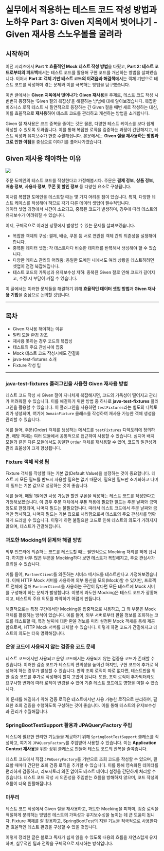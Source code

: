 # 실무에서 적용하는 테스트 코드 작성 방법과 노하우 Part 3: Given 지옥에서 벗어나기 - Given 재사용 스노우볼을 굴려라

## 시작하며

이전 시리즈에서 **Part 1: 효율적인 Mock 테스트 작성 방법**을 다뤘고, **Part 2: 테스트 코드로부터의 피드백**에서는 테스트 코드를 활용해 구현 코드를 개선하는 방법을 살펴봤습니다. 이어서 **Part 3: 객체 기반 테스트 코드의 어려움과 해결책**에서는 객체 기반으로 테스트 코드를 작성하며 겪는 문제와 이를 극복하는 방법을 탐구했습니다.

이번 글에서는 **Given 지옥에서 벗어나기: Given 재사용**을 주제로, 테스트 코드 작성 시 빈번히 등장하는 ‘Given 절의 복잡성’을 해결하는 방법에 대해 알아보겠습니다. 복잡한 비즈니스 로직 테스트 시 필연적으로 등장하는 긴 Given 절을 매번 새로 작성하는 대신, 이를 효율적으로 **재사용**하여 테스트 코드를 관리하고 개선하는 방법을 소개합니다.

Given 절 재사용은 코드 중복을 줄이는 것은 물론, 다양한 테스트 케이스를 보다 쉽게 작성할 수 있도록 도와줍니다. 이를 통해 복잡한 로직을 검증하는 과정이 간단해지고, 테스트 작성과 유지보수가 한층 수월해집니다. 본문에서는 **Given 절을 재사용하는 방법과 그로 인한 이점**을 중심으로 이야기를 풀어나가겠습니다.


## Given 재사용 해야하는 이유

![](/images/part3-1/order.33cfb94b_180mNL.png)


주문 도메인의 테스트 코드를 작성한다고 가정해봅시다. 주문은 **결제 정보**, **상품 정보**, **배송 정보**, **사용자 정보**, **쿠폰 및 할인 정보** 등 다양한 요소로 구성됩니다.

이처럼 복잡한 도메인을 테스트할 때는 몇 가지 어려운 점이 있습니다. 특히, 다양한 테스트 케이스를 작성해야 하므로 각기 다른 데이터 셋업이 필수적입니다.  
데이터 셋업 과정에서 시간이 소요되고, 중복된 코드가 발생하며, 경우에 따라 테스트의 유지보수가 어려워질 수 있습니다.

이제, 구체적으로 이러한 상황에서 발생할 수 있는 문제를 살펴보겠습니다.
- 복잡한 객체의 구성: 결제, 배송, 쿠폰 등 서로 연관된 객체 간의 의존성을 설정해야 합니다.
- 중복된 데이터 셋업: 각 테스트마다 비슷한 데이터를 반복해서 생성해야 할 수 있습니다.
- 다양한 케이스 관리의 어려움: 동일한 도메인 내에서도 여러 상황을 테스트하려면 셋업이 점점 복잡해집니다.
- 테스트 코드의 가독성과 유지보수성 저하: 중복된 Given 절로 인해 코드가 길어지고, 수정 시 부담이 커질 수 있습니다.

이 글에서는 이러한 문제들을 해결하기 위해 **효율적인 데이터 셋업 방법**과 **Given 재사용 기법**을 중심으로 논의할 것입니다.






--------

## 목차 
* Given 재사용 해야하는 이유
* 멀티 모듈 환경 강조
* 재사용 못하는 경우 코드의 복잡성
* 테스트의 주요 관심사에 집중
* Mock 테스트 코드 작성시에도 간결화
* java-test-fixtures 소개
* Fixture 작성 팁

---------

### java-test-fixtures 플러그인을 사용한 Given 재사용 방법

테스트 코드 작성 시 Given 절이 지나치게 복잡해지면, 코드의 가독성이 떨어지고 관리가 어려워질 수 있습니다. 이를 해결하기 위한 방법 중 하나로 **java-test-fixtures** 플러그인을 활용할 수 있습니다. 이 플러그인을 사용하면 `testFixtures`라는 별도의 디렉토리가 생성되며, 여기에 `DomainFixture` 클래스를 작성하여 재사용 가능한 객체 생성을 관리할 수 있습니다.

예를 들어, 주문(Order) 객체를 생성하는 메서드를 `testFixtures` 디렉토리에 정의하면, 해당 객체는 여러 모듈에서 공통적으로 접근하여 사용할 수 있습니다. 심지어 배치 모듈과 같은 다른 모듈에서도 동일한 `Order` 객체를 재사용할 수 있어, 코드의 일관성과 관리 효율성이 크게 향상됩니다.


### Fixture 객체 작성 팁

Fixture 객체를 작성할 때는 기본 값(Default Value)을 설정하는 것이 중요합니다. 테스트 시 모든 필드를 반드시 사용할 필요는 없기 때문에, 필요한 필드만 초기화하고 나머지 필드는 기본 값으로 설정하는 것이 좋습니다.

예를 들어, 매월 1일에만 사용 가능한 할인 쿠폰을 적용하는 테스트 코드를 작성한다고 가정해보겠습니다. 이 경우 주문 객체에서 쿠폰 적용에 필요한 필드는 주문 날짜와 금액 정도로 한정되며, 나머지 필드는 불필요합니다. 따라서 테스트 코드에서 주문 날짜와 금액만 명시하고, 나머지 필드는 기본 값으로 처리함으로써 테스트의 주요 관심사를 명확하게 드러낼 수 있습니다. 이렇게 하면 불필요한 코드로 인해 테스트의 의도가 가려지지 않으며, 테스트가 간결해집니다.


### 과도한 Mocking의 문제와 해결 방법

외부 인프라에 의존하는 코드를 테스트할 때는 필연적으로 Mocking 처리를 하게 됩니다. 하지만 너무 많은 부분을 Mocking하다 보면 테스트가 복잡해지고, 주요 관심사가 흐려질 수 있습니다.

예를 들어, `PartnerClient`를 의존하는 서비스 메서드를 테스트한다고 가정해보겠습니다. 이때 HTTP Mock 서버를 사용하여 외부 통신을 모의(Mock)할 수 있지만, 프로젝트 전체에 걸쳐 `PartnerClient`를 사용하는 구간이 많다면 모든 테스트에 Mock 서버를 구성해야 하는 문제가 발생합니다. 이렇게 과도한 Mocking은 테스트 코드가 장황해지고, 테스트의 주요 의도를 파악하기 어렵게 만듭니다.

해결책으로는 특정 구간에서만 Mocking을 집중적으로 사용하고, 그 외 부분은 Mock 객체를 활용하는 방식이 있습니다. 예를 들어, 외부 서버로부터 환율 정보를 조회하는 코드를 테스트할 때, 특정 날짜에 대한 환율 정보를 미리 설정된 Mock 객체를 통해 제공함으로써, HTTP Mock 서버를 대체할 수 있습니다. 이렇게 하면 코드가 간결해지고 테스트의 의도는 더욱 명확해집니다.


### 운영 코드에 사용되지 않는 검증용 코드 문제

테스트 코드에서만 사용되고 운영 코드에서는 사용되지 않는 검증용 코드가 존재할 수 있습니다. 이러한 검증 코드가 테스트의 편의성을 높이긴 하지만, 구현 코드에 추가로 작성해야 하는 경우가 발생할 수 있습니다. 만약 조회 로직이 따로 없다면, 테스트만을 위한 검증 코드를 추가로 작성해야 할지 고민이 됩니다. 또한, 조회 로직이 추가되더라도 요구사항 변화에 따라 로직이 변경될 수 있어 기존 테스트 코드에도 영향을 미칠 수 있습니다.

이 문제를 해결하기 위해 검증 로직은 테스트에서만 사용 가능한 로직으로 분리하여, 필요한 조회 검증을 수행하도록 구성하는 것이 좋습니다. 이를 통해 테스트의 유지보수성과 관리가 수월해집니다.


### SpringBootTestSupport 활용과 JPAQueryFactory 주입

테스트에 필요한 편리한 기능들을 제공하기 위해 `SpringBootTestSupport` 클래스를 작성하고, 여기에 `JPAQueryFactory`를 주입받아 사용할 수 있습니다. 이는 **Application Context 재사용**을 위한 상위 클래스로 만들어 테스트 코드의 반복을 줄여줍니다.

테스트 코드에서 직접 `JPAQueryFactory`를 기반으로 조회 코드를 작성할 수 있으며, 필요할 때마다 간단한 조회 검증 로직을 추가할 수 있습니다. 이를 통해 영속화된 데이터를 편리하게 검증하고, 리포지토리 의존 없이도 테스트 데이터 설정을 간단하게 처리할 수 있습니다. 테스트 코드 작성 시 의존성을 주입받는 흐름을 방해하지 않으며, 코드 작성의 흐름이 더욱 원활해집니다.


### 마무리

테스트 코드 작성에서 Given 절을 재사용하고, 과도한 Mocking을 피하며, 검증 로직을 적절하게 분리하는 방법은 테스트의 가독성과 유지보수성을 높이는 데 큰 도움이 됩니다. Fixture 객체를 잘 활용하고, SpringBootTest의 지원 기능을 적극적으로 사용한다면 효율적인 테스트 환경을 구성할 수 있을 것입니다.


이렇게 정리한 글은 블로그 독자가 쉽게 읽을 수 있도록 내용의 흐름을 자연스럽게 유지하며, 실무적인 팁과 전략을 구체적으로 제시하는 방식입니다.
